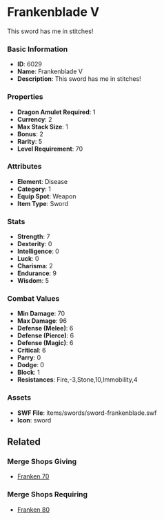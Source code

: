 # Frankenblade V

This sword has me in stitches!

### Basic Information

- **ID**: 6029
- **Name**: Frankenblade V
- **Description**: This sword has me in stitches!

### Properties

- **Dragon Amulet Required**: 1
- **Currency**: 2
- **Max Stack Size**: 1
- **Bonus**: 2
- **Rarity**: 5
- **Level Requirement**: 70

### Attributes

- **Element**: Disease
- **Category**: 1
- **Equip Spot**: Weapon
- **Item Type**: Sword

### Stats

- **Strength**: 7
- **Dexterity**: 0
- **Intelligence**: 0
- **Luck**: 0
- **Charisma**: 2
- **Endurance**: 9
- **Wisdom**: 5

### Combat Values

- **Min Damage**: 70
- **Max Damage**: 96
- **Defense (Melee)**: 6
- **Defense (Pierce)**: 6
- **Defense (Magic)**: 6
- **Critical**: 6
- **Parry**: 0
- **Dodge**: 0
- **Block**: 1
- **Resistances**: Fire,-3,Stone,10,Immobility,4

### Assets

- **SWF File**: items/swords/sword-frankenblade.swf
- **Icon**: sword

## Related

### Merge Shops Giving

- [Franken 70](../merge-shops/97-franken-70.md)

### Merge Shops Requiring

- [Franken 80](../merge-shops/221-franken-80.md)

